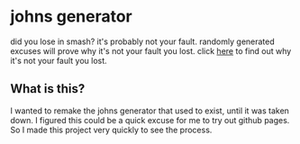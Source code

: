 # johns generator

did you lose in smash? it's probably not your fault. randomly generated excuses will prove why it's not your fault you lost. click [here](https://mazurasdf.github.io/johns-generator/) to find out why it's not your fault you lost.

## What is this?

I wanted to remake the johns generator that used to exist, until it was taken down. I figured this could be a quick excuse for me to try out github pages. So I made this project very quickly to see the process.